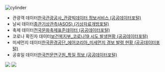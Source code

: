 ![cylinder](https://capsule-render.vercel.app/api?type=cylinder&color=auto&text=회귀분석&fontAlignY=45&fontSize=40&height=150&animation=blinking&desc=Mini%20Project&descAlignY=70)

<ul>
    <li>관광객 데이터<a href = "https://www.data.go.kr/tcs/dss/selectApiDataDetailView.do?publicDataPk=15101972" target="_blank">한국관광공사_관광빅데이터 정보서비스​ (공공데이터포털)​</a></li>
    <li>날씨 데이터<a href = "https://data.kma.go.kr/data/grnd/selectAsosRltmList.do?pgmNo=36" target="_blank">종관기상관측(ASOS) ​(기상자료개방포털)​</a></li>
    <li>축제 데이터<a href = "https://www.data.go.kr/data/15013104/standard.do" target="_blank">전국문화축제표준데이터​ (공공데이터포털)​</a></li>
    <li>코로나 확진자 데이터<a href = "https://www.data.go.kr/tcs/dss/selectApiDataDetailView.do?publicDataPk=15098776​" target="_blank">보건복지부_코로나19 시도 발생현황​ (공공데이터포털)</a></li>
    <li>미세먼지 데이터<a href = "https://www.data.go.kr/tcs/dss/selectApiDataDetailView.do?publicDataPk=15073885​" target="_blank">한국환경공단_에어코리아_미세먼지 경보 발령 현황​ (공공데이터포털)</a></li>
    <li>공휴일 데이터<a href = "https://www.data.go.kr/tcs/dss/selectApiDataDetailView.do?publicDataPk=15012690" target="_blank">한국천문연구원_특일 정보​ (공공데이터포털)​</a></li>
</ul>
<div>
    <img src="https://img.shields.io/badge/Visual Studio Code-007ACC?style=flat&logo=Visual Studio Code&logoColor=white"/>
    <img src="https://img.shields.io/badge/Python-3776AB?style=flat&logo=Python&logoColor=white"/>
</div>
